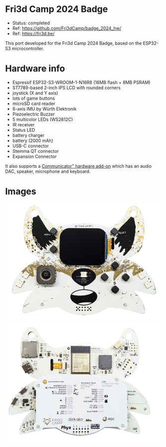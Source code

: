 # Fri3d Camp 2024 Badge
- Status: completed
- Ref: https://github.com/Fri3dCamp/badge_2024_hw/
- Ref: https://fri3d.be/

This port developed for the Fri3d Camp 2024 Badge, based on the ESP32-S3 microcontroller.

# Hardware info

- Espressif ESP32-S3-WROOM-1-N16R8 (16MB flash + 8MB PSRAM)
- ST7789-based 2-inch IPS LCD with rounded corners
- joystick (X and Y axis)
- lots of game buttons
- microSD card reader
- 6-axis IMU by Würth Elektronik
- Piezoelectric Buzzer
- 5 multicolor LEDs (WS2812C)
- IR receiver
- Status LED
- battery charger
- battery (2000 mAh)
- USB-C connector
- Stemma QT connector
- Expansion Connector

It also supports a [Communicator" hardware add-on](https://github.com/Fri3dCamp/communicator_2024/) which has an audio DAC, speaker, microphone and keyboard.


# Images
![Badge_Front.png](Badge_Front.png)
![Badge_Back.png](Badge_Back.png)
